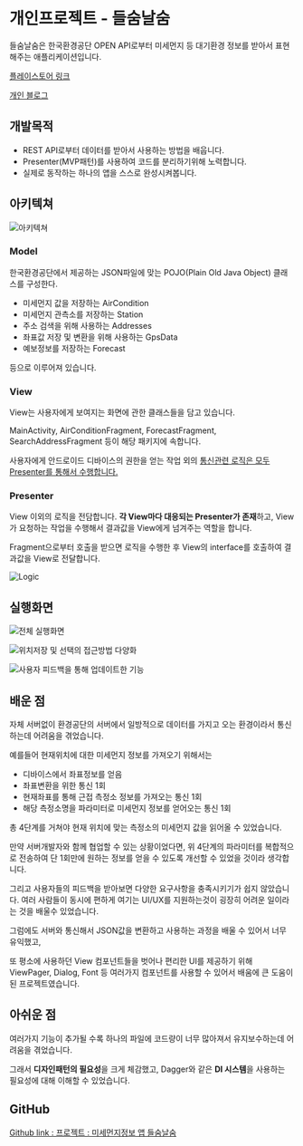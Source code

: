 # 개인프로젝트 - 들숨날숨
들숨날숨은 한국환경공단 OPEN API로부터 미세먼지 등 대기환경 정보를 받아서 표현해주는 애플리케이션입니다.

[플레이스토어 링크](https://play.google.com/store/apps/details?id=ch.breatheinandout)

[개인 블로그](https://saucecode.tistory.com/)

## 개발목적

+ REST API로부터 데이터를 받아서 사용하는 방법을 배웁니다.
+ Presenter(MVP패턴)를 사용하여 코드를 분리하기위해 노력합니다.
+ 실제로 동작하는 하나의 앱을 스스로 완성시켜봅니다.



## 아키텍쳐

![아키텍쳐](https://k.kakaocdn.net/dn/uMXcd/btqDmnjfv8J/4pezv9JlJYW8km91BKxAn1/img.png)



### Model

한국환경공단에서 제공하는 JSON파일에 맞는 POJO(Plain Old Java Object) 클래스를 구성한다.

+ 미세먼지 값을 저장하는 AirCondition
+ 미세먼지 관측소를 저장하는 Station
+ 주소 검색을 위해 사용하는 Addresses
+ 좌표값 저장 및 변환을 위해 사용하는 GpsData
+ 예보정보를 저장하는 Forecast

등으로 이루어져 있습니다.



### View

View는 사용자에게 보여지는 화면에 관한 클래스들을 담고 있습니다.

MainActivity, AirConditionFragment, ForecastFragment, SearchAddressFragment 등이 해당 패키지에 속합니다.

사용자에게 안드로이드 디바이스의 권한을 얻는 작업 외의 <u>통신관련 로직은 모두 Presenter를 통해서 수행합니다.</u>



### Presenter

View 이외의 로직을 전담합니다. **각 View마다 대응되는 Presenter가 존재**하고, View가 요청하는 작업을 수행해서 결과값을 View에게 넘겨주는 역할을 합니다.

Fragment으로부터 호출을 받으면 로직을 수행한 후 View의 interface를 호출하여 결과값을 View로 전달합니다.


![Logic](https://img1.daumcdn.net/thumb/R1280x0/?scode=mtistory2&fname=https%3A%2F%2Fk.kakaocdn.net%2Fdn%2F4T6DJ%2FbtqDlOORKK3%2FECgRYpcPepO2UQJQKMTaN0%2Fimg.png)



## 실행화면

![전체 실행화면](https://img1.daumcdn.net/thumb/R1280x0/?scode=mtistory2&fname=https%3A%2F%2Fk.kakaocdn.net%2Fdn%2FbI6zLY%2FbtqDmmLky7s%2FXyHb5Htp2GT8GpcEit63aK%2Fimg.png)

![위치저장 및 선택의 접근방법 다양화](https://k.kakaocdn.net/dn/cu9WAT/btqDk5pZC7N/RVJn5x8i0CyyFgDa02Swhk/img.png)

![사용자 피드백을 통해 업데이트한 기능](https://img1.daumcdn.net/thumb/R1280x0/?scode=mtistory2&fname=https%3A%2F%2Fk.kakaocdn.net%2Fdn%2FA5ndy%2FbtqDlOO8TOA%2FElco0dMIQ4RScljj68AEI1%2Fimg.png)


## 배운 점

자체 서버없이 환경공단의 서버에서 일방적으로 데이터를 가지고 오는 환경이라서 통신하는데 어려움을 겪었습니다.

예를들어 현재위치에 대한 미세먼지 정보를 가져오기 위해서는 

+ 디바이스에서 좌표정보를 얻음
+ 좌표변환을 위한 통신 1회
+ 현재좌표를 통해 근접 측정소 정보를 가져오는 통신 1회
+ 해당 측정소명을 파라미터로 미세먼지 정보를 얻어오는 통신 1회

총 4단계를 거쳐야 현재 위치에 맞는 측정소의 미세먼지 값을 읽어올 수 있었습니다.

만약 서버개발자와 함께 협업할 수 있는 상황이었다면, 위 4단계의 파라미터를 복합적으로 전송하여 단 1회만에 원하는 정보를 얻을 수 있도록 개선할 수 있었을 것이라 생각합니다.


그리고 사용자들의 피드백을 받아보면 다양한 요구사항을 충족시키기가 쉽지 않았습니다. 여러 사람들이 동시에 편하게 여기는 UI/UX를 지원하는것이 굉장히 어려운 일이라는 것을 배울수 있었습니다.


그럼에도 서버와 통신해서 JSON값을 변환하고 사용하는 과정을 배울 수 있어서 너무 유익했고,

또 평소에 사용하던 View 컴포넌트들을 벗어나 편리한 UI를 제공하기 위해 ViewPager, Dialog, Font 등 여러가지 컴포넌트를 사용할 수 있어서 배움에 큰 도움이 된 프로젝트였습니다.


## 아쉬운 점

여러가지 기능이 추가될 수록 하나의 파일에 코드량이 너무 많아져서 유지보수하는데 어려움을 겪었습니다.

그래서 **디자인패턴의 필요성**을 크게 체감했고, Dagger와 같은 **DI 시스템**을 사용하는 필요성에 대해 이해할 수 있었습니다.


## GitHub

[Github link : 프로젝트 : 미세먼지정보 앱 들숨날숨](https://github.com/ChaeHyun/finedust_v1)



